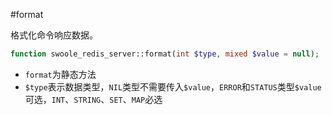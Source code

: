 #format

格式化命令响应数据。

```php
function swoole_redis_server::format(int $type, mixed $value = null);
```
* `format`为静态方法
* `$type`表示数据类型，`NIL`类型不需要传入`$value`，`ERROR`和`STATUS`类型`$value`可选，`INT`、`STRING`、`SET`、`MAP`必选
